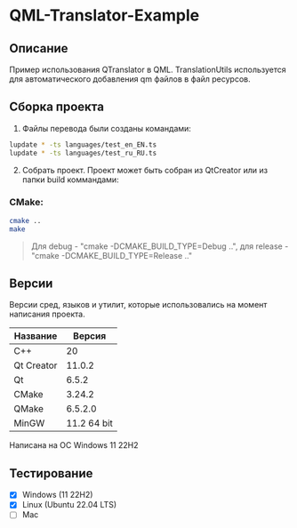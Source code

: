 # QML-Translator-Example

## Описание

Пример использования QTranslator в QML. TranslationUtils используется для автоматического добавления qm файлов в файл ресурсов.

## Сборка проекта

1. Файлы перевода были созданы командами:

```bash
lupdate * -ts languages/test_en_EN.ts
lupdate * -ts languages/test_ru_RU.ts
```

2. Собрать проект. Проект может быть собран из QtCreator или из папки build коммандами:

### CMake:

```bash
cmake ..
make
```
> Для debug - "cmake -DCMAKE_BUILD_TYPE=Debug ..", для release - "cmake -DCMAKE_BUILD_TYPE=Release .."

## Версии

Версии сред, языков и утилит, которые использовались на момент написания проекта.

| Название   | Версия               |
| -----------|----------------------|
| C++        | 20                   |
| Qt Creator | 11.0.2               |
| Qt         | 6.5.2                |
| CMake      | 3.24.2               |
| QMake      | 6.5.2.0              |
| MinGW      | 11.2 64 bit          |

Написана на ОС Windows 11 22H2

## Тестирование

- [x] Windows (11 22H2)
- [x] Linux (Ubuntu 22.04 LTS)
- [ ] Mac
